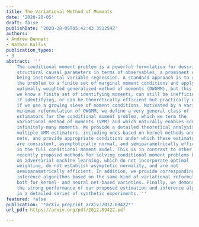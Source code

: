```yaml
---
title: The Variational Method of Moments
date: '2020-28-05'
draft: false
publishDate: '2020-28-05T05:42:43.351259Z'
authors:
- Andrew Bennett
- Nathan Kallus
publication_types:
- 3
abstract: '''
    The conditional moment problem is a powerful formulation for describing
    structural causal parameters in terms of observables, a prominent example
    being instrumental variable regression. A standard approach is to reduce
    the problem to a finite set of marginal moment conditions and apply the
    optimally weighted generalized method of moments (OWGMM), but this requires
    we know a finite set of identifying moments, can still be inefficient even
    if identifying, or can be theoretically efficient but practically unwieldy
    if we use a growing sieve of moment conditions. Motivated by a variational
    minimax reformulation of OWGMM, we define a very general class of
    estimators for the conditional moment problem, which we term the
    variational method of moments (VMM) and which naturally enables controlling
    infinitely-many moments. We provide a detailed theoretical analysis of
    multiple VMM estimators, including ones based on kernel methods and neural
    nets, and provide appropriate conditions under which these estimators
    are consistent, asymptotically normal, and semiparametrically efficient
    in the full conditional moment model. This is in contrast to other
    recently proposed methods for solving conditional moment problems based
    on adversarial machine learning, which do not incorporate optimal
    weighting, do not establish asymptotic normality, and are not
    semiparametrically efficient. In addition, we provide corresponding
    inference algorithms based on the same kind of variational reformulations,
    both for kernel- and neural net-based varieties. Finally, we demonstrate
    the strong performance of our proposed estimation and inference algorithms
    in a detailed series of synthetic experiments.'''
featured: false
publication: '*arXiv preprint arXiv:2012.09422*'
url_pdf: https://arxiv.org/pdf/2012.09422.pdf

---
```

